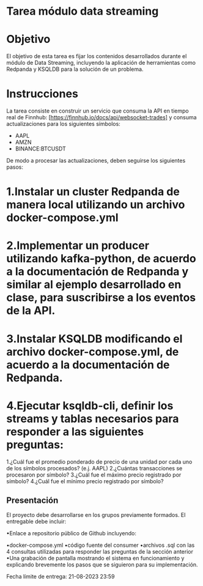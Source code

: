 # Tarea módulo data streaming

# Objetivo
El objetivo de esta tarea es fijar los contenidos desarrollados durante el módulo de Data Streaming, incluyendo la aplicación de herramientas como Redpanda y KSQLDB para la solución de un problema.

# Instrucciones
La tarea consiste en construir un servicio que consuma la API en tiempo real de Finnhub: [https://finnhub.io/docs/api/websocket-trades] y consuma actualizaciones para los siguientes símbolos:

- AAPL
- AMZN
- BINANCE:BTCUSDT

 De modo a procesar las actualizaciones, deben seguirse los siguientes pasos:
# 1.Instalar un cluster Redpanda de manera local utilizando un archivo docker-compose.yml
# 2.Implementar un producer utilizando kafka-python, de acuerdo a la documentación de Redpanda y similar al ejemplo desarrollado en clase, para suscribirse a los eventos de la API.
# 3.Instalar KSQLDB modificando el archivo docker-compose.yml, de acuerdo a la documentación de Redpanda.
# 4.Ejecutar ksqldb-cli, definir los streams y tablas necesarios para responder a las siguientes preguntas:

1.¿Cuál fue el promedio ponderado de precio de una unidad por cada uno de los símbolos procesados? (e.j. AAPL)
2.¿Cuántas transacciones se procesaron por símbolo?
3.¿Cuál fue el máximo precio registrado por símbolo?
4.¿Cuál fue el mínimo precio registrado por símbolo?

## Presentación
El proyecto debe desarrollarse en los grupos previamente formados. El entregable debe incluir:

•Enlace a repositorio público de Github incluyendo:

•docker-compose.yml
•código fuente del consumer
•archivos .sql con las 4 consultas utilizadas para responder las preguntas de la sección anterior
•Una grabación de pantalla mostrando el sistema en funcionamiento y explicando brevemente los pasos que se siguieron para su implementación.

Fecha límite de entrega: 21-08-2023 23:59
